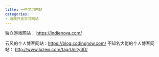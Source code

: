 ```yaml
---
title: 一些学习网站
categories: 
- 游戏开发学习网站
---
```


独立游戏网站： https://indienova.com/

云风的个人博客网站：https://blog.codingnow.com/
不知名大佬的个人博客网站： http://www.luzexi.com/tag/Unity3D/